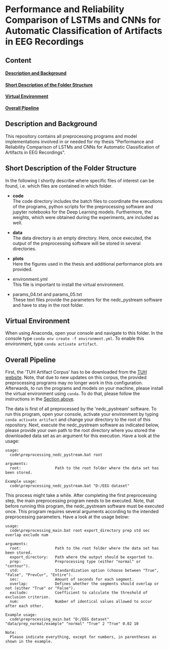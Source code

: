 # Performance and Reliability Comparison of LSTMs and CNNs for Automatic Classification of Artifacts in EEG Recordings

## Content
#### [Description and Background](#description)
#### [Short Description of the Folder Structure](#navigation)
#### [Virtual Environment](#virtualenv)
#### [Overall Pipeline](#pipeline)

## Description and Background <a name="description"></a>
This repository contains all preprocessing programs and model implementations involved in or needed for my thesis "Performance and Reliability Comparison of LSTMs and CNNs for Automatic Classification of Artifacts in EEG Recordings".

## Short Description of the Folder Structure  <a name="navigation"></a>
In the following I shortly describe where specific files of interest can be found, i.e. which files are contained in which folder.

- **code** \
  The code directory includes the batch files to coordinate the executions of the programs, python scripts for the preprocessing software and jupyter notebooks for the Deep Learning models. Furthermore, the weights, which were obtained during the experiments, are included as well.

- **data** \
  The data directory is an empty directory. Here, once executed, the output of the preprocessing software will be stored in several directories.

- **plots** \
  Here the figures used in the thesis and additional performance plots are provided.

- environment.yml \
  This file is important to install the virtual environment.

- params_04.txt and params_05.txt \
  These text files provide the parameters for the nedc_pystream software and have to stay in the root folder.


## Virtual Environment <a name="virtualenv"></a>
When using Anaconda, open your console and navigate to this folder. In the console type `conda env create -f environment.yml`. To enable this environment, type `conda activate artifact`.


## Overall Pipeline <a name="pipeline"></a>
First, the 'TUH Artifact Corpus' has to be downloaded from the [TUH website](https://isip.piconepress.com/projects/tuh_eeg/html/downloads.shtml). Note, that due to new updates on this corpus, the provided preprocessing programs may no longer work in this configuration. Afterwards, to run the programs and models on your machine, please install the virtual environment using `conda`. To do that, please follow the instructions in the [Section above](#virtualenv).

The data is first of all preprocessed by the 'nedc_pystream' software. To run this program, open your console, activate your environment by typing `conda activate artifact` and change your directory to the root of this repository. Next, execute the nedc_pystream software as indicated below, please provide your own path to the root directory where you stored the downloaded data set as an argument for this execution. Have a look at the usage:
```
usage:
  code\preprocessing_nedc_pystream.bat root

arguments:
  root:               Path to the root folder where the data set has been stored.

Example usage:
  code\preprocessing_nedc_pystream.bat "D:/EEG dataset"
```
This process might take a while. After completing the first preprocessing step, the main preprocessing program needs to be executed. Note, that before running this program, the nedc_pystream software must be executed once. This program requires several arguments according to the intended preprocessing parameters. Have a look at the usage below:
```
usage:
  code\preprocessing_main.bat root export_directory prep std sec overlap exclude num

arguments:
  root:               Path to the root folder where the data set has been stored.
  export_directory:   Path where the output should be exported to.
  prep:               Preprocessing type (either "normal" or "contour").
  std:                Standardization option (choose between "True", "False", "PrevCur", "Entire").
  sec:                Amount of seconds for each segment.
  overlap:            Defines whether the segments should overlap or not (either "True" or "False").
  exclude:            Coefficient to calculate the threshold of exclusion criterion.
  num:                Number of identical values allowed to occur after each other.

Example usage:
  code\preprocessing_main.bat "D:/EEG dataset" "data/prep_normal/example" "normal" "True" 2 "True" 0.02 10

Note:
  Please indicate everything, except for numbers, in parentheses as shown in the example.
```
